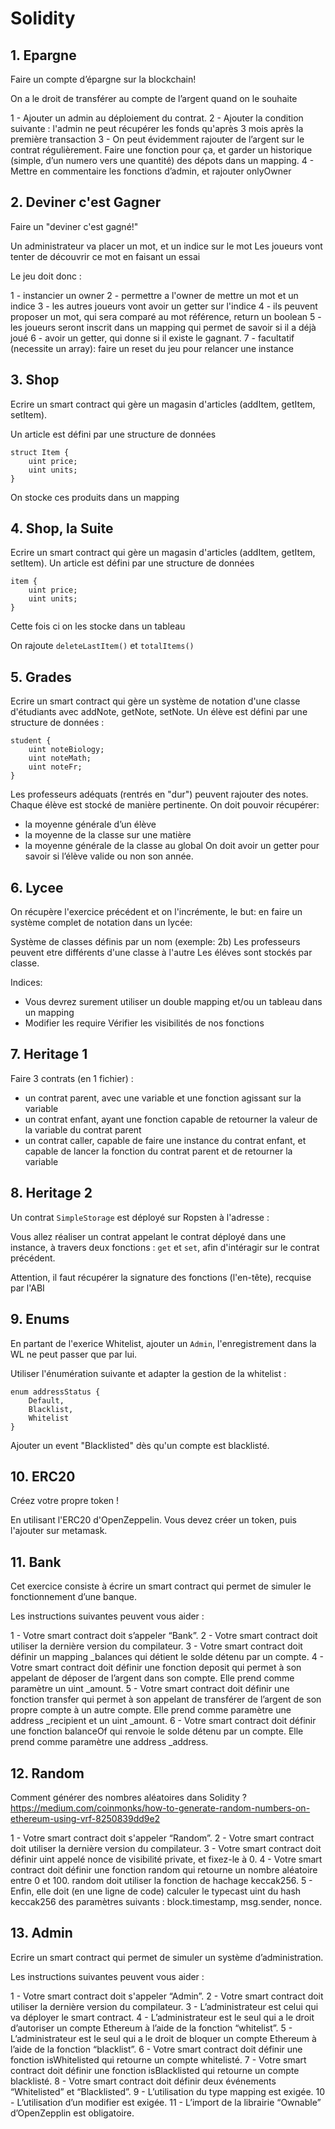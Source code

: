 # **Solidity**

## 1. Epargne 

Faire un compte d’épargne sur la blockchain!

On a le droit de transférer au compte de l’argent quand on le souhaite

1 - Ajouter un admin au déploiement du contrat.
2 - Ajouter la condition suivante : l'admin ne peut récupérer les fonds qu'après 3 mois après la
    première transaction
3 - On peut évidemment rajouter de l’argent sur le contrat régulièrement. Faire une fonction
    pour ça, et garder un historique (simple, d’un numero vers une quantité) des dépots dans un
    mapping.
4 - Mettre en commentaire les fonctions d’admin, et rajouter onlyOwner

## 2. Deviner c'est Gagner

Faire un "deviner c'est gagné!"

Un administrateur va placer un mot, et un indice sur le mot
Les joueurs vont tenter de découvrir ce mot en faisant un essai

Le jeu doit donc :

1 - instancier un owner
2 - permettre a l'owner de mettre un mot et un indice
3 - les autres joueurs vont avoir un getter sur l'indice
4 - ils peuvent proposer un mot, qui sera comparé au mot référence, return un boolean
5 - les joueurs seront inscrit dans un mapping qui permet de savoir si il a déjà joué
6 - avoir un getter, qui donne si il existe le gagnant.
7 - facultatif (necessite un array): faire un reset du jeu pour relancer une instance

## 3. Shop

Ecrire un smart contract qui gère un magasin d'articles (addItem, getItem, setItem).

Un article est défini par une structure de données

    struct Item {
        uint price;
        uint units;
    }

On stocke ces produits dans un mapping

## 4. Shop, la Suite

Ecrire un smart contract qui gère un magasin d'articles (addItem, getItem, setItem).
Un article est défini par une structure de données

    item {
        uint price;
        uint units;
    }

Cette fois ci on les stocke dans un tableau

On rajoute `deleteLastItem()` et `totalItems()`

## 5. Grades

Ecrire un smart contract qui gère un système de notation d'une classe d'étudiants avec addNote, getNote,
setNote. Un élève est défini par une structure de données :

    student {
        uint noteBiology;
        uint noteMath;
        uint noteFr;
    }

Les professeurs adéquats (rentrés en "dur") peuvent rajouter des notes. Chaque élève est stocké de
manière pertinente. On doit pouvoir récupérer:
- la moyenne générale d’un élève
- la moyenne de la classe sur une matière
- la moyenne générale de la classe au global
On doit avoir un getter pour savoir si l’élève valide ou non son année.

## 6. Lycee

On récupère l'exercice précédent et on l'incrémente, le but: en faire un système
complet de notation dans un lycée:

Système de classes définis par un nom (exemple: 2b)
Les professeurs peuvent etre différents d'une classe à l'autre
Les éléves sont stockés par classe.

Indices:
- Vous devrez surement utiliser un double mapping et/ou un tableau dans un mapping
- Modifier les require
Vérifier les visibilités de nos fonctions

## 7. Heritage 1

Faire 3 contrats (en 1 fichier) : 
- un contrat parent, avec une variable et une fonction agissant sur la variable
- un contrat enfant, ayant une fonction capable de retourner la valeur de la variable du contrat parent
- un contrat caller, capable de faire une instance du contrat enfant, et capable de lancer la fonction du contrat parent et de retourner la variable 

## 8. Heritage 2

Un contrat `SimpleStorage` est déployé sur Ropsten à l'adresse : 


Vous allez réaliser un contrat appelant le contrat déployé dans une instance, à travers deux fonctions : `get` et `set`, afin d'intéragir sur le contrat précédent.

Attention, il faut récupérer la signature des fonctions (l'en-tête), recquise par l'ABI

## 9. Enums

En partant de l'exerice Whitelist, ajouter un `Admin`, l'enregistrement dans la WL ne peut passer que par lui.

Utiliser l'énumération suivante et adapter la gestion de la whitelist : 

    enum addressStatus {
        Default, 
        Blacklist, 
        Whitelist
    }

Ajouter un event "Blacklisted" dès qu'un compte est blacklisté.

## 10. ERC20

Créez votre propre token !

En utilisant l'ERC20 d'OpenZeppelin.
Vous devez créer un token, puis l'ajouter sur metamask. 

## 11. Bank

Cet exercice consiste à écrire un smart contract qui permet de simuler le fonctionnement d’une banque. 

Les instructions suivantes peuvent vous aider : 

1 - Votre smart contract doit s’appeler “Bank”. 
2 - Votre smart contract doit utiliser la dernière version du compilateur.
3 - Votre smart contract doit définir un mapping _balances qui détient le solde détenu par un compte.
4 - Votre smart contract doit définir une fonction deposit qui permet à son appelant de déposer de l’argent dans son compte. Elle prend comme paramètre un uint _amount.
5 - Votre smart contract doit définir une fonction transfer qui permet à son appelant de transférer de l’argent de son propre compte à un autre compte. Elle prend comme paramètre une address _recipient et un uint _amount.
6 - Votre smart contract doit définir une fonction balanceOf qui renvoie le solde détenu par un compte. Elle prend comme paramètre une address _address. 


## 12. Random

Comment générer des nombres aléatoires dans Solidity ?
https://medium.com/coinmonks/how-to-generate-random-numbers-on-ethereum-using-vrf-8250839dd9e2

1 - Votre smart contract doit s'appeler “Random”. 
2 - Votre smart contract doit utiliser la dernière version du compilateur.
3 - Votre smart contract doit définir uint appelé nonce de visibilité private, et fixez-le à 0.
4 - Votre smart contract doit définir une fonction random qui retourne un nombre aléatoire entre 0 et 100. random doit utiliser la fonction de hachage keccak256. 
5 - Enfin, elle doit (en une ligne de code) calculer le typecast uint du hash keccak256 des paramètres suivants : block.timestamp, msg.sender, nonce. 

## 13. Admin

Ecrire un smart contract qui permet de simuler un système d’administration. 

Les instructions suivantes peuvent vous aider : 

1 - Votre smart contract doit s'appeler “Admin”. 
2 - Votre smart contract doit utiliser la dernière version du compilateur.
3 - L’administrateur est celui qui va déployer le smart contract. 
4 - L’administrateur est le seul qui a le droit d’autoriser un compte Ethereum à l’aide de la fonction “whitelist”.
5 - L’administrateur est le seul qui a le droit de bloquer un compte Ethereum à l’aide de la fonction “blacklist”.
6 - Votre smart contract doit définir une fonction isWhitelisted qui retourne un compte whitelisté.
7 - Votre smart contract doit définir une fonction isBlacklisted qui retourne un compte blacklisté.
8 - Votre smart contract doit définir deux événements “Whitelisted” et “Blacklisted”.
9 - L’utilisation du type mapping est exigée. 
10 - L’utilisation d’un modifier est exigée. 
11 - L’import de la librairie “Ownable” d’OpenZepplin est obligatoire. 